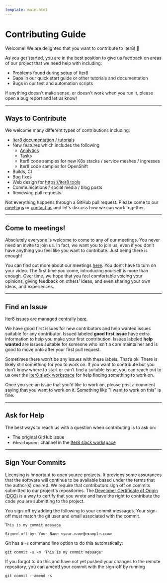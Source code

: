 ```yaml
---
template: main.html
---
```


# Contributing Guide

Welcome! We are delighted that you want to contribute to Iter8! 💖

As you get started, you are in the best position to give us feedback on areas of
our project that we need help with including:

* Problems found during setup of Iter8
* Gaps in our quick start guide or other tutorials and documentation
* Bugs in our test and automation scripts

If anything doesn't make sense, or doesn't work when you run it, please open a
bug report and let us know!

***

## Ways to Contribute

We welcome many different types of contributions including:

* [Iter8 documentation / tutorials](../tutorials)
* New features which includes the following
    * [Analytics](../analytics)
    * Tasks
    * Iter8 code samples for new K8s stacks / service meshes / ingresses
    * Iter8 code samples for OpenShift
* Builds, CI
* Bug fixes
* Web design for https://iter8.tools
* Communications / social media / blog posts
* Reviewing pull requests

Not everything happens through a GitHub pull request. Please come to our
[meetings](#come-to-meetings) or [contact us](../../../getting-started/help) and let's discuss how we can work together. 

*** 

## Come to meetings!
Absolutely everyone is welcome to come to any of our meetings. You never need an
invite to join us. In fact, we want you to join us, even if you don’t have
anything you feel like you want to contribute. Just being there is enough!

You can find out more about our meetings [here](../../../getting-started/help). You don’t have to turn on your video. The first time you come, introducing yourself is more than enough.
Over time, we hope that you feel comfortable voicing your opinions, giving
feedback on others’ ideas, and even sharing your own ideas, and experiences.

***

## Find an Issue

Iter8 issues are managed centrally [here](https://github.com/iter8-tools/iter8/issues).

We have good first issues for new contributors and help wanted issues suitable
for any contributor. Issued labeled **good first issue** have extra information to
help you make your first contribution. Issues labeled **help wanted** are issues
suitable for someone who isn't a core maintainer and is good to move onto after
your first pull request.

Sometimes there won’t be any issues with these labels. That’s ok! There is
likely still something for you to work on. If you want to contribute but you
don’t know where to start or can't find a suitable issue, you can reach out to us over the [Iter8 slack workspace](https://join.slack.com/t/iter8-tools/shared_invite/zt-awl2se8i-L0pZCpuHntpPejxzLicbmw) for help finding something to work on.

Once you see an issue that you'd like to work on, please post a comment saying
that you want to work on it. Something like "I want to work on this" is fine.

***

## Ask for Help

The best ways to reach us with a question when contributing is to ask on:

* The original GitHub issue
* `#development` channel in the [Iter8 slack workspace](https://join.slack.com/t/iter8-tools/shared_invite/zt-awl2se8i-L0pZCpuHntpPejxzLicbmw)

<!-- ## Pull Request Lifecycle

**TODO** -->
<!-- This is an optional section but we encourage you to think about your 
pull request process and help set expectations for both contributors and 
reviewers.

Instead of a fixed template, use these questions below as an exercise to uncover
the unwritten rules and norms your project has for both reviewers and
contributors. Using your answers, write a description of what a
contributor can expect during their pull request.

* When should contributors start to submit a PR - when it’s ready for review or
  as a work-in-progress?
* How do contributors signal that a PR is ready for review or that it’s not
  complete and still a work-in-progress?
* When should the contributor should expect initial review? The follow-up
  reviews?
* When and how should the author ping/bump when the pull request is ready for
  further review or appears stalled?
* How to handle stuck pull requests that you can’t seem to get reviewed?
* How to handle follow-up issues and pull requests?
* What kind of pull requests do you prefer: small scope, incremental value or
  feature complete?
* What should contributors do if they no longer want to follow-through with the
  PR? For example, will maintainers potentially refactor and use the code?
  Will maintainers close a PR if the contributor hasn’t responded in a specific
  timeframe?
* Once a PR is merged, what is the process for it getting into the next release?
* When does a contribution show up “live”?

Here are some examples from other projects:
 
* https://porter.sh/src/CONTRIBUTING.md#the-life-of-a-pull-request

-->

<!-- ## Development Environment Setup

**TODO** -->
<!-- Provide enough information so that someone can find your project on 
the weekend and get set up, build the code, test it and submit a pull request 
successfully without having to ask any questions. If there is a one-off tool
they need to install, of common error people run into, or useful script they
should run, document it here. 

Document any necessary tools, for example VS Code and recommended extensions.
You don’t have to document the beginner’s guide to these tools, but how they
are used within the scope of your project.

* How to get the source code
* How to get any dependencies
* How to build the source code
* How to run the project locally
* How to test the source code, unit and "integration" or "end-to-end"
* How to generate and preview the documentation locally
* Links to new user documentation videos and examples to get people started and
  understanding how to use the project

-->
***

## Sign Your Commits

Licensing is important to open source projects. It provides some assurances that
the software will continue to be available based under the terms that the
author(s) desired. We require that contributors sign off on commits submitted to
our project's repositories. The [Developer Certificate of Origin
(DCO)](https://developercertificate.org/) is a way to certify that you wrote and
have the right to contribute the code you are submitting to the project.

You sign-off by adding the following to your commit messages. Your sign-off must
match the git user and email associated with the commit.

    This is my commit message

    Signed-off-by: Your Name <your.name@example.com>

Git has a `-s` command line option to do this automatically:

    git commit -s -m 'This is my commit message'

If you forgot to do this and have not yet pushed your changes to the remote
repository, you can amend your commit with the sign-off by running 

    git commit --amend -s 

<!-- ## Pull Request Checklist

When you submit your pull request, or you push new commits to it, our automated
systems will run some checks on your new code. We require that your pull request
passes these checks, but we also have more criteria than just that before we can
accept and merge it. We recommend that you check the following things locally
before you submit your code:

**TODO** -->
<!-- list both the automated and any manual checks performed by reviewers, it
is very helpful when the validations are automated in a script for example in a
Makefile target. Below is an example of a checklist:

* It passes tests: run the following command to run all of the tests locally:
  `make build test lint`
* Impacted code has new or updated tests
* Documentation created/updated
* We use [Azure DevOps, GitHub Actions, CircleCI]  to test all pull
  requests. We require that all tests succeed on a pull request before it is merged.

-->